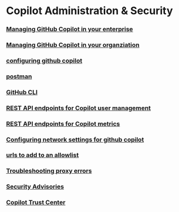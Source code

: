 # Copilot Administration & Security


### [Managing GitHub Copilot in your enterprise](https://docs.github.com/en/enterprise-cloud@latest/copilot/managing-copilot/managing-copilot-for-your-enterprise)

### [Managing GitHub Copilot in your organziation](https://docs.github.com/en/enterprise-cloud@latest/copilot/managing-copilot/managing-github-copilot-in-your-organization)

### [configuring github copilot](https://docs.github.com/en/enterprise-cloud@latest/copilot/configuring-github-copilot)

### [postman](https://web.postman.co/)

### [GitHub CLI](https://cli.github.com/manual/gh_api)

### [REST API endpoints for Copilot user management](https://docs.github.com/en/enterprise-cloud@latest/rest/copilot/copilot-user-management?apiVersion=2022-11-28)

### [REST API endpoints for Copilot metrics](https://docs.github.com/en/rest/copilot/copilot-user-management?apiVersion=2022-11-28)

### [Configuring network settings for github copilot](https://docs.github.com/en/enterprise-cloud@latest/copilot/configuring-github-copilot/configuring-network-settings-for-github-copilot)

### [urls to add to an allowlist](https://docs.github.com/en/enterprise-cloud@latest/copilot/troubleshooting-github-copilot/troubleshooting-firewall-settings-for-github-copilot#urls-to-add-to-an-allowlist)

### [Troubleshooting proxy errors](https://docs.github.com/en/copilot/troubleshooting-github-copilot/troubleshooting-network-errors-for-github-copilot#troubleshooting-proxy-errors)

### [Security Advisories](https://docs.github.com/en/enterprise-cloud@latest/rest/security-advisories?apiVersion=2022-11-28)

### [Copilot Trust Center](https://resources.github.com/copilot-trust-center)

